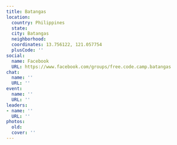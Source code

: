 ```yaml
---
title: Batangas
location:
  country: Philippines
  state: 
  city: Batangas
  neighborhood: 
  coordinates: 13.756122, 121.057754
  plusCode: ''
social:
  name: Facebook
  URL: https://www.facebook.com/groups/free.code.camp.batangas
chat:
  name: ''
  URL: ''
event:
  name: ''
  URL: ''
leaders:
- name: ''
  URL: ''
photos:
  old: 
  cover: ''
---
```


